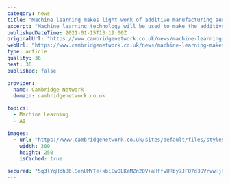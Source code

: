 ```yaml
---
category: news
title: "Machine learning makes light work of additive manufacturing aerospace alloys"
excerpt: "Machine learning technology will be used to make the additive manufacturing (AM) process of metallic alloys for aerospace cheaper and faster, encouraging the production of lightweight, energy-efficient aircraft to support net-zero targets for aviation."
publishedDateTime: 2021-01-15T13:19:00Z
originalUrl: "https://www.cambridgenetwork.co.uk/news/machine-learning-makes-light-work-additive-manufacturing-aerospace-alloys"
webUrl: "https://www.cambridgenetwork.co.uk/news/machine-learning-makes-light-work-additive-manufacturing-aerospace-alloys"
type: article
quality: 36
heat: 36
published: false

provider:
  name: Cambridge Network
  domain: cambridgenetwork.co.uk

topics:
  - Machine Learning
  - AI

images:
  - url: "https://www.cambridgenetwork.co.uk/sites/default/files/styles/large/public/New%20Blog%20Advert%20%28News%29.png?itok=lrMst_nC"
    width: 300
    height: 250
    isCached: true

secured: "5q3lYqHchB6lSenUMYTe+kbiEwOLKeMZn2OV+aHffvURby7JFO7d3SVrvwHjRwzy591LJ2IuV+z/gZ5a6atbEk4as9gXITzEO48bfdKjR8+CKjaXiZF7wkd3FXTxScoxk2Nwoqr70Lyk18+/CT8mpSjnfvSpjHVgqcrvMeEzYxcc3kt2yCeDaavF32xvQEmQ80hReJpiZ11hsECfyOsPIBevWPxJ0uOnv1eQ2bUfzyuefKutgbS2wrFJTL9gbvPGJZ3paysxN6XDzgGjc85+K437hN4YSAe5aaF41D+PyzTxJw3TJe/CvCMqu1eYcORJtjOO83nxGo96vFSXy8bkGorSzLHPWY65mFVeKQBivsI=;4ZeLqjN1gkdn/1OnS33nmQ=="
---
```


